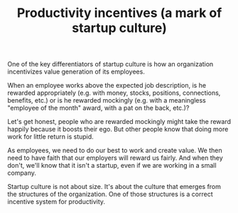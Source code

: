 ﻿---
layout: post
title: "Productivity incentives (a mark of startup culture)"
---

One of the key differentiators of startup culture is how an organization incentivizes value generation of its employees.

When an employee works above the expected job description, is he rewarded appropriately (e.g. with money, stocks, positions, connections, benefits, etc.) or is he rewarded mockingly (e.g. with a meaningless "employee of the month" award, with a pat on the back, etc.)?

Let's get honest, people who are rewarded mockingly might take the reward happily because it boosts their ego. But other people know that doing more work for little return is stupid.

As employees, we need to do our best to work and create value. We then need to have faith that our employers will reward us fairly. And when they don't, we'll know that it isn't a startup, even if we are working in a small company.

Startup culture is not about size. It's about the culture that emerges from the structures of the organization. One of those structures is a correct incentive system for productivity.